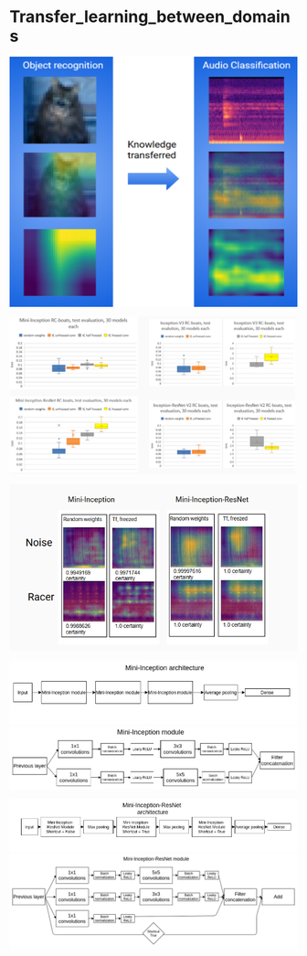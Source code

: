 # Transfer_learning_between_domains

<p align="center">
 <img src="transferLearningDomains.png"/>
</p>

<img width ="500" src="performance.png"/>

<p align="center">
 <img src="gradcam.png"/>
</p>

![](Mini-Inception_architecture.png)
![](Mini-Inception_module.png)

![](Mini-Inception-ResNet_architecture.png)
![](Mini-Inception-ResNet_module.png)
